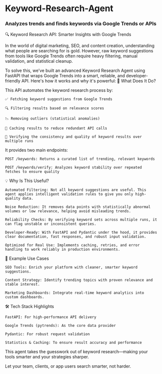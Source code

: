 # Keyword-Research-Agent
### Analyzes trends and finds keywords via Google Trends or APIs

🔍 Keyword Research API: Smarter Insights with Google Trends

In the world of digital marketing, SEO, and content creation, understanding what people are searching for is gold. However, raw keyword suggestions from tools like Google Trends often require heavy filtering, manual validation, and statistical cleanup.

To solve this, we’ve built an advanced Keyword Research Agent using FastAPI that wraps Google Trends into a smart, reliable, and developer-friendly API. Here's how it works and why it's powerful:
🚀 What Does It Do?

This API automates the keyword research process by:

    ✅ Fetching keyword suggestions from Google Trends

    🔍 Filtering results based on relevance scores

    📉 Removing outliers (statistical anomalies)

    🔁 Caching results to reduce redundant API calls

    🧪 Verifying the consistency and quality of keyword results over multiple runs

It provides two main endpoints:

    POST /keywords: Returns a curated list of trending, relevant keywords

    POST /keywords/verify: Analyzes keyword stability over repeated fetches to ensure quality

💡 Why Is This Useful?

    Automated Filtering: Not all keyword suggestions are useful. This agent applies intelligent validation rules to give you only high-quality data.

    Noise Reduction: It removes data points with statistically abnormal volumes or low relevance, helping avoid misleading trends.

    Reliability Checks: By verifying keyword sets across multiple runs, it can flag unstable or inconsistent queries.

    Developer-Ready: With FastAPI and Pydantic under the hood, it provides clear documentation, fast responses, and robust input validation.

    Optimized for Real Use: Implements caching, retries, and error handling to work reliably in production environments.

🧪 Example Use Cases

    SEO Tools: Enrich your platform with cleaner, smarter keyword suggestions.

    Content Strategy: Identify trending topics with proven relevance and stable interest.

    Marketing Dashboards: Integrate real-time keyword analytics into custom dashboards.

🛠️ Tech Stack Highlights

    FastAPI: For high-performance API delivery

    Google Trends (pytrends): As the core data provider

    Pydantic: For robust request validation

    Statistics & Caching: To ensure result accuracy and performance

This agent takes the guesswork out of keyword research—making your tools smarter and your strategies sharper.

Let your team, clients, or app users search smarter, not harder.

